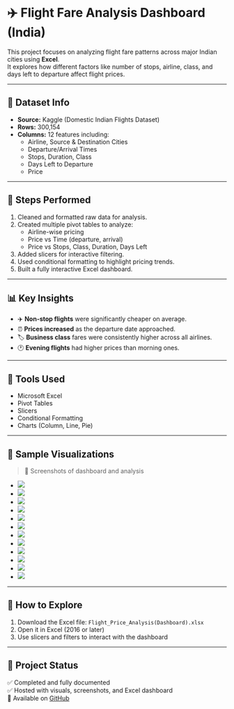 # ✈️ Flight Fare Analysis Dashboard (India)

This project focuses on analyzing flight fare patterns across major Indian cities using **Excel**.  
It explores how different factors like number of stops, airline, class, and days left to departure affect flight prices.

---

## 📁 Dataset Info

- **Source:** Kaggle (Domestic Indian Flights Dataset)  
- **Rows:** 300,154  
- **Columns:** 12 features including:  
  - Airline, Source & Destination Cities  
  - Departure/Arrival Times  
  - Stops, Duration, Class  
  - Days Left to Departure  
  - Price  

---

## 🧹 Steps Performed

1. Cleaned and formatted raw data for analysis.
2. Created multiple pivot tables to analyze:
   - Airline-wise pricing
   - Price vs Time (departure, arrival)
   - Price vs Stops, Class, Duration, Days Left
3. Added slicers for interactive filtering.
4. Used conditional formatting to highlight pricing trends.
5. Built a fully interactive Excel dashboard.

---

## 📊 Key Insights

- ✈️ **Non-stop flights** were significantly cheaper on average.
- ⏰ **Prices increased** as the departure date approached.
- 🏷️ **Business class** fares were consistently higher across all airlines.
- 🕐 **Evening flights** had higher prices than morning ones.

---

## 🧰 Tools Used

- Microsoft Excel  
- Pivot Tables  
- Slicers  
- Conditional Formatting  
- Charts (Column, Line, Pie)

---

## 📸 Sample Visualizations

> 📝 Screenshots of dashboard and analysis

- ![](Project_screenshots/rawdataset.png)
- ![](Project_screenshots/Analysis_goals.png)
- ![](Project_screenshots/Average_price_by_Airlines.png)
- ![](Project_screenshots/Average_price_by_Source_City.png)
- ![](Project_screenshots/Average_price_by_Departure_Time.png)
- ![](Project_screenshots/Average_price_by_Stops_and_class.png)
- ![](Project_screenshots/Average_price_by_Arrival_Time.png)
- ![](Project_screenshots/Average_price_by_Destination_City.png)
- ![](Project_screenshots/Average_price_by_Class.png)
- ![](Project_screenshots/Average_price_by_Days_Left.png)
- ![](Project_screenshots/Average_price_by_Durations.png)
- ![](Project_screenshots/Airline_Price_Analysis(Dashboard).png)

---

## 🚀 How to Explore

1. Download the Excel file: `Flight_Price_Analysis(Dashboard).xlsx`
2. Open it in Excel (2016 or later)
3. Use slicers and filters to interact with the dashboard

---

## 📎 Project Status

✅ Completed and fully documented  
✅ Hosted with visuals, screenshots, and Excel dashboard  
📌 Available on [GitHub](https://github.com/rohitbisht02/Excel_Projects/tree/main/Flight_Fare_Dashboard)
